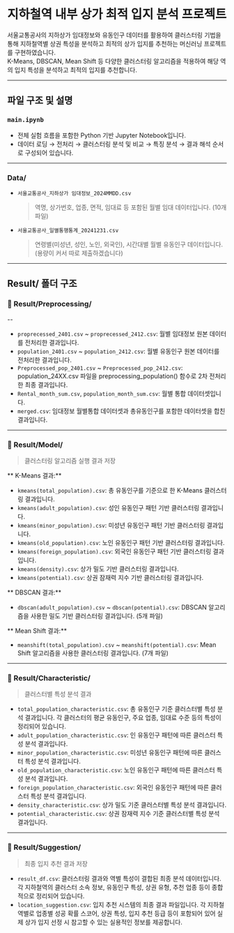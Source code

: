 # 지하철역 내부 상가 최적 입지 분석 프로젝트

서울교통공사의 지하상가 임대정보와 유동인구 데이터를 활용하여 클러스터링 기법을 통해 지하철역별 상권 특성을 분석하고 최적의 상가 입지를 추천하는 머신러닝 프로젝트를 구현하였습니다.  
K-Means, DBSCAN, Mean Shift 등 다양한 클러스터링 알고리즘을 적용하여 해당 역의 입지 특성을 분석하고 최적의 입지를 추천합니다.

---

## 파일 구조 및 설명

### `main.ipynb`

- 전체 실험 흐름을 포함한 Python 기반 Jupyter Notebook입니다.
- 데이터 로딩 → 전처리 → 클러스터링 분석 및 비교 → 특징 분석 → 결과 해석 순서로 구성되어 있습니다.

---

### Data/

- `서울교통공사_지하상가 임대정보_2024MMDD.csv`  
  > 역명, 상가번호, 업종, 면적, 임대료 등 포함된 월별 임대 데이터입니다. (10개 파일)
  
- `서울교통공사_일별통행통계_20241231.csv`  
  > 연령별(미성년, 성인, 노인, 외국인), 시간대별 월별 유동인구 데이터입니다. (용량이 커서 따로 제출하겠습니다)

---

## Result/ 폴더 구조

### 🔹 Result/Preprocessing/

--

- `proprecessed_2401.csv` ~ `proprecessed_2412.csv`: 월별 임대정보 원본 데이터를 전처리한 결과입니다.
- `population_2401.csv` ~ `population_2412.csv`: 월별 유동인구 원본 데이터를 전처리한 결과입니다.
- `Preprocessed_pop_2401.csv` ~ `Preprocessed_pop_2412.csv`: population_24XX.csv 파일을 preprocessing_population() 함수로 2차 전처리한 최종 결과입니다. 
- `Rental_month_sum.csv`, `population_month_sum.csv`: 월별 통합 데이터셋입니다.
- `merged.csv`: 임대정보 월별통합 데이터셋과 총유동인구를 포함한 데이터셋을 합친 결과입니다.

---

### 🔹 Result/Model/

> 클러스터링 알고리즘 실행 결과 저장

** K-Means 결과:**

- `kmeans(total_population).csv`: 총 유동인구를 기준으로 한 K-Means 클러스터링 결과입니다.
- `kmeans(adult_population).csv`: 성인 유동인구 패턴 기반 클러스터링 결과입니다.
- `kmeans(minor_population).csv`: 미성년 유동인구 패턴 기반 클러스터링 결과입니다.
- `kmeans(old_population).csv`: 노인 유동인구 패턴 기반 클러스터링 결과입니다.
- `kmeans(foreign_population).csv`: 외국인 유동인구 패턴 기반 클러스터링 결과입니다.
- `kmeans(density).csv`: 상가 밀도 기반 클러스터링 결과입니다.
- `kmeans(potential).csv`: 상권 잠재력 지수 기반 클러스터링 결과입니다.

** DBSCAN 결과:**

- `dbscan(adult_population).csv` ~ `dbscan(potential).csv`: DBSCAN 알고리즘을 사용한 밀도 기반 클러스터링 결과입니다. (5개 파일)

** Mean Shift 결과:**

- `meanshift(total_population).csv` ~ `meanshift(potential).csv`: Mean Shift 알고리즘을 사용한 클러스터링 결과입니다. (7개 파일)

---

### 🔹 Result/Characteristic/

> 클러스터별 특성 분석 결과

- `total_population_characteristic.csv`: 총 유동인구 기준 클러스터별 특성 분석 결과입니다. 각 클러스터의 평균 유동인구, 주요 업종, 임대료 수준 등의 특성이 정리되어 있습니다.
- `adult_population_characteristic.csv`: 인 유동인구 패턴에 따른 클러스터 특성 분석 결과입니다.
- `minor_population_characteristic.csv`: 미성년 유동인구 패턴에 따른 클러스터 특성 분석 결과입니다.
- `old_population_characteristic.csv`: 노인 유동인구 패턴에 따른 클러스터 특성 분석 결과입니다.
- `foreign_population_characteristic.csv`: 외국인 유동인구 패턴에 따른 클러스터 특성 분석 결과입니다.
- `density_characteristic.csv`: 상가 밀도 기준 클러스터별 특성 분석 결과입니다.
- `potential_characteristic.csv`: 상권 잠재력 지수 기준 클러스터별 특성 분석 결과입니다.


---

### 🔹 Result/Suggestion/

> 최종 입지 추천 결과 저장

- `result_df.csv`: 클러스터링 결과와 역별 특성이 결합된 최종 분석 데이터입니다. 각 지하철역의 클러스터 소속 정보, 유동인구 특성, 상권 유형, 추천 업종 등이 종합적으로 정리되어 있습니다.
- `location_suggestion.csv`: 입지 추천 시스템의 최종 결과 파일입니다. 각 지하철역별로 업종별 성공 확률 스코어, 상권 특성, 입지 추천 등급 등이 포함되어 있어 실제 상가 입지 선정 시 참고할 수 있는 실용적인 정보를 제공합니다.
